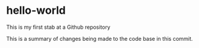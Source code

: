 # hello-world
This is my first stab at a Github repository

This is a summary of changes being made to the code base in this commit.
